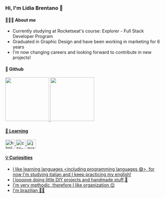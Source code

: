 ### Hi, I'm Lídia Brentano 👋

#### 🙋🏻‍♀️ About me
- Currently studying at Rocketseat's course: Explorer - Full Stack Developer Program
- Graduated in Graphic Design and have been working in marketing for 6 years
- I'm now changing careers and looking forward to contribute in new projects!

#### 🤖 Github
<a href="https://github.com/lidiabrentano">
<img height="140em" src="https://github-readme-stats.vercel.app/api?username=lidiabrentano&show_icons=true&theme=dracula&include_all_commits=true&count_private=true"/> 
<img height="140em" src="https://github-readme-stats.vercel.app/api/top-langs/?username=lidiabrentano&layout=compact&langs_count=16&theme=dracula"/>
 
#### 📖 Learning

  <img align="center" alt="html-symbol" height="30" src="https://cdn.jsdelivr.net/gh/devicons/devicon/icons/html5/html5-original.svg" />
  <img align="center" alt="css-symbol" height="30" src="https://cdn.jsdelivr.net/gh/devicons/devicon/icons/css3/css3-original.svg" />
  <img align="center" alt="javascript-symbol" height="30" src="https://cdn.jsdelivr.net/gh/devicons/devicon/icons/javascript/javascript-original.svg" />

#### 💡 Curiosities
- I like learning languages <including programming languages 😅>, for now I'm studying italian and I keep practicing my english!
- I loooove doing little DIY projects and handmade stuff 💜
- I'm very methodic, therefore I like organization 😌
- I'm brazilian 💚💛
